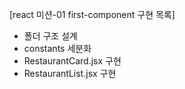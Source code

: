 [react 미션-01 first-component 구현 목록]
- 폴더 구조 설계
- constants 세분화
- RestaurantCard.jsx 구현
- RestaurantList.jsx 구현

